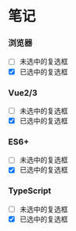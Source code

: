# 笔记

### 浏览器
- [ ] 未选中的复选框
- [x] 已选中的复选框

### Vue2/3
- [ ] 未选中的复选框
- [x] 已选中的复选框
  
### ES6+
- [ ] 未选中的复选框
- [x] 已选中的复选框
  
### TypeScript
- [ ] 未选中的复选框
- [x] 已选中的复选框
